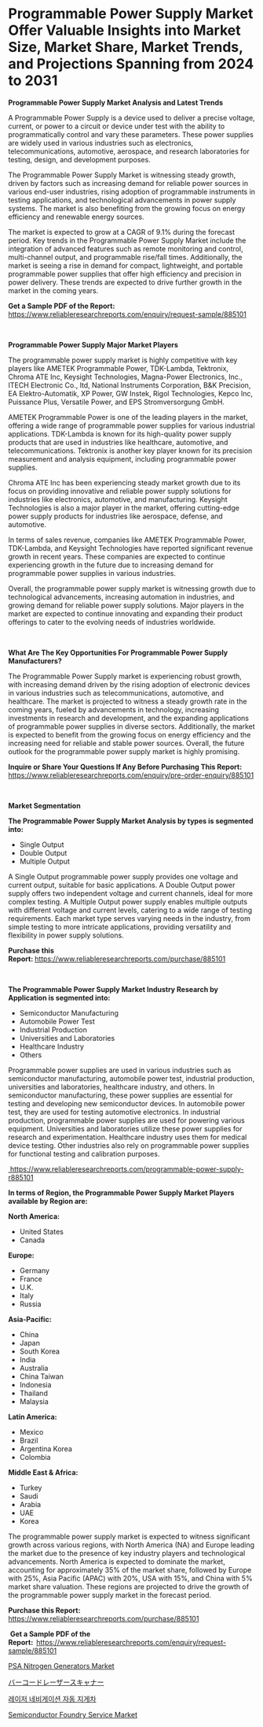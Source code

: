 <p><h1>Programmable Power Supply Market Offer Valuable Insights into Market Size, Market Share, Market Trends, and Projections Spanning from 2024 to 2031</h1></p><p><strong>Programmable Power Supply Market Analysis and Latest Trends</strong></p>
<p><p>A Programmable Power Supply is a device used to deliver a precise voltage, current, or power to a circuit or device under test with the ability to programmatically control and vary these parameters. These power supplies are widely used in various industries such as electronics, telecommunications, automotive, aerospace, and research laboratories for testing, design, and development purposes.</p><p>The Programmable Power Supply Market is witnessing steady growth, driven by factors such as increasing demand for reliable power sources in various end-user industries, rising adoption of programmable instruments in testing applications, and technological advancements in power supply systems. The market is also benefiting from the growing focus on energy efficiency and renewable energy sources.</p><p>The market is expected to grow at a CAGR of 9.1% during the forecast period. Key trends in the Programmable Power Supply Market include the integration of advanced features such as remote monitoring and control, multi-channel output, and programmable rise/fall times. Additionally, the market is seeing a rise in demand for compact, lightweight, and portable programmable power supplies that offer high efficiency and precision in power delivery. These trends are expected to drive further growth in the market in the coming years.</p></p>
<p><strong>Get a Sample PDF of the Report:&nbsp;</strong> <a href="https://www.reliableresearchreports.com/enquiry/request-sample/885101">https://www.reliableresearchreports.com/enquiry/request-sample/885101</a></p>
<p>&nbsp;</p>
<p><strong>Programmable Power Supply Major Market Players</strong></p>
<p><p>The programmable power supply market is highly competitive with key players like AMETEK Programmable Power, TDK-Lambda, Tektronix, Chroma ATE Inc, Keysight Technologies, Magna-Power Electronics, Inc., ITECH Electronic Co., ltd, National Instruments Corporation, B&K Precision, EA Elektro-Automatik, XP Power, GW Instek, Rigol Technologies, Kepco Inc, Puissance Plus, Versatile Power, and EPS Stromversorgung GmbH.</p><p>AMETEK Programmable Power is one of the leading players in the market, offering a wide range of programmable power supplies for various industrial applications. TDK-Lambda is known for its high-quality power supply products that are used in industries like healthcare, automotive, and telecommunications. Tektronix is another key player known for its precision measurement and analysis equipment, including programmable power supplies.</p><p>Chroma ATE Inc has been experiencing steady market growth due to its focus on providing innovative and reliable power supply solutions for industries like electronics, automotive, and manufacturing. Keysight Technologies is also a major player in the market, offering cutting-edge power supply products for industries like aerospace, defense, and automotive.</p><p>In terms of sales revenue, companies like AMETEK Programmable Power, TDK-Lambda, and Keysight Technologies have reported significant revenue growth in recent years. These companies are expected to continue experiencing growth in the future due to increasing demand for programmable power supplies in various industries.</p><p>Overall, the programmable power supply market is witnessing growth due to technological advancements, increasing automation in industries, and growing demand for reliable power supply solutions. Major players in the market are expected to continue innovating and expanding their product offerings to cater to the evolving needs of industries worldwide.</p></p>
<p>&nbsp;</p>
<p><strong>What Are The Key Opportunities For Programmable Power Supply Manufacturers?</strong></p>
<p><p>The Programmable Power Supply market is experiencing robust growth, with increasing demand driven by the rising adoption of electronic devices in various industries such as telecommunications, automotive, and healthcare. The market is projected to witness a steady growth rate in the coming years, fueled by advancements in technology, increasing investments in research and development, and the expanding applications of programmable power supplies in diverse sectors. Additionally, the market is expected to benefit from the growing focus on energy efficiency and the increasing need for reliable and stable power sources. Overall, the future outlook for the programmable power supply market is highly promising.</p></p>
<p><strong>Inquire or Share Your Questions If Any Before Purchasing This Report:</strong> <a href="https://www.reliableresearchreports.com/enquiry/pre-order-enquiry/885101">https://www.reliableresearchreports.com/enquiry/pre-order-enquiry/885101</a></p>
<p>&nbsp;</p>
<p><strong>Market Segmentation</strong></p>
<p><strong>The Programmable Power Supply Market Analysis by types is segmented into:</strong></p>
<p><ul><li>Single Output</li><li>Double Output</li><li>Multiple Output</li></ul></p>
<p><p>A Single Output programmable power supply provides one voltage and current output, suitable for basic applications. A Double Output power supply offers two independent voltage and current channels, ideal for more complex testing. A Multiple Output power supply enables multiple outputs with different voltage and current levels, catering to a wide range of testing requirements. Each market type serves varying needs in the industry, from simple testing to more intricate applications, providing versatility and flexibility in power supply solutions.</p></p>
<p><strong>Purchase this Report:&nbsp;</strong><a href="https://www.reliableresearchreports.com/purchase/885101">https://www.reliableresearchreports.com/purchase/885101</a></p>
<p>&nbsp;</p>
<p><strong>The Programmable Power Supply Market Industry Research by Application is segmented into:</strong></p>
<p><ul><li>Semiconductor Manufacturing</li><li>Automobile Power Test</li><li>Industrial Production</li><li>Universities and Laboratories</li><li>Healthcare Industry</li><li>Others</li></ul></p>
<p><p>Programmable power supplies are used in various industries such as semiconductor manufacturing, automobile power test, industrial production, universities and laboratories, healthcare industry, and others. In semiconductor manufacturing, these power supplies are essential for testing and developing new semiconductor devices. In automobile power test, they are used for testing automotive electronics. In industrial production, programmable power supplies are used for powering various equipment. Universities and laboratories utilize these power supplies for research and experimentation. Healthcare industry uses them for medical device testing. Other industries also rely on programmable power supplies for functional testing and calibration purposes.</p></p>
<p><a href="https://www.reliableresearchreports.com/programmable-power-supply-r885101">&nbsp;https://www.reliableresearchreports.com/programmable-power-supply-r885101</a></p>
<p><strong>In terms of Region, the Programmable Power Supply Market Players available by Region are:</strong></p>
<p>
    <p> <strong> North America: </strong>
        <ul>
            <li>United States</li>
            <li>Canada</li>
        </ul>
        </p> 
    <p> <strong> Europe: </strong>
        <ul>
            <li>Germany</li>
            <li>France</li>
            <li>U.K.</li>
            <li>Italy</li>
            <li>Russia</li>
        </ul>
        </p> 
    <p> <strong> Asia-Pacific: </strong>
        <ul>
            <li>China</li>
            <li>Japan</li>
            <li>South Korea</li>
            <li>India</li>
            <li>Australia</li>
            <li>China Taiwan</li>
            <li>Indonesia</li>
            <li>Thailand</li>
            <li>Malaysia</li>
        </ul>
        </p> 
    <p> <strong> Latin America: </strong>
        <ul>
            <li>Mexico</li>
            <li>Brazil</li>
            <li>Argentina Korea</li>
            <li>Colombia</li>
        </ul>
        </p> 
    <p> <strong> Middle East & Africa: </strong>
        <ul>
            <li>Turkey</li>
            <li>Saudi</li>
            <li>Arabia</li>
            <li>UAE</li>
            <li>Korea</li>
        </ul>
    </p>
    </p>
<p><p>The programmable power supply market is expected to witness significant growth across various regions, with North America (NA) and Europe leading the market due to the presence of key industry players and technological advancements. North America is expected to dominate the market, accounting for approximately 35% of the market share, followed by Europe with 25%, Asia Pacific (APAC) with 20%, USA with 15%, and China with 5% market share valuation. These regions are projected to drive the growth of the programmable power supply market in the forecast period.</p></p>
<p><strong>Purchase this Report: </strong><a href="https://www.reliableresearchreports.com/purchase/885101">https://www.reliableresearchreports.com/purchase/885101</a></p>
<p>&nbsp;<strong>Get a Sample PDF of the Report:&nbsp;&nbsp;</strong><a href="https://www.reliableresearchreports.com/enquiry/request-sample/885101">https://www.reliableresearchreports.com/enquiry/request-sample/885101</a></p>
<p><strong></strong></p>
<p><p><a href="https://issuu.com/reportprime-2/docs/psa-nitrogen-generators-market-size-2030.pptx">PSA Nitrogen Generators Market</a></p><p><a href="https://github.com/oqoeusbvpadwjs08/Market-Research-Report-List-2/blob/main/3618911149530.md">バーコードレーザースキャナー</a></p><p><a href="https://medium.com/@ornellwebst/%EC%9E%90%EB%8F%99%ED%8F%AC%ED%81%AC%EB%A0%88%EC%9D%B8-%EC%8B%9C%EC%9E%A5-%EB%B3%B4%EA%B3%A0%EC%84%9C-%ED%95%98%EC%A4%91-le-1-%ED%86%A4-1-%ED%86%A4-lt-%ED%95%98%EC%A4%91-le-%ED%86%A4-%ED%95%98%EC%A4%91-gt-%ED%86%A4-%EC%B5%9C%EC%A2%85-%EC%82%AC%EC%9A%A9-%EB%AC%BC%EB%A5%98-%EC%A0%9C%EC%A1%B0-%EB%8F%84%EB%A7%A4-%EB%B0%8F-%EC%86%8C%EB%A7%A4%EC%97%85-%EC%A7%80%EC%97%AD-2024-a9cb4a0b4668">레이저 네비게이션 자동 지게차</a></p><p><a href="https://github.com/kmatchooka/Market-Research-Report-List-1/blob/main/semiconductor-foundry-service-market.md">Semiconductor Foundry Service Market</a></p></p>